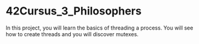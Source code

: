 # 42Cursus_3_Philosophers
In this project, you will learn the basics of threading a process. You will see how to create threads and you will discover mutexes.

